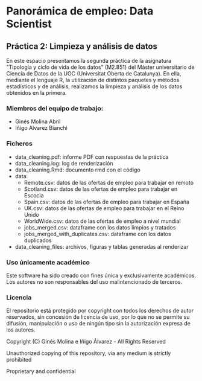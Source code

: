# Panorámica de empleo: Data Scientist

## Práctica 2: Limpieza y análisis de datos

En este espacio presentamos la segunda práctica de la asignatura "Tipología y ciclo de vida de los datos" (M2.851) del Máster universitario de Ciencia de Datos de la UOC (Universitat Oberta de Catalunya). En ella, mediante el lenguaje R, la utilización de distintos paquetes y métodos estadísticos y de análisis, realizamos la limpieza y análisis de los datos obtenidos en la primera.

### Miembros del equipo de trabajo:

- Ginés Molina Abril
- Iñigo Alvarez Bianchi

### Ficheros
* data_cleaning.pdf: informe PDF con respuestas de la práctica
* data_cleaning.log: log de renderización
* data_cleaning.Rmd: documento rmd con el código
* data:
    - Remote.csv: datos de las ofertas de empleo para trabajar en remoto
    - Scotland.csv: datos de las ofertas de empleo para trabajar en Escocia
    - Spain.csv: datos de las ofertas de empleo para trabajar en España
    - UK.csv: datos de las ofertas de empleo para trabajar en el Reino Unido
    - WorldWide.csv: datos de las ofertas de empleo a nivel mundial
    - jobs_merged.csv: dataframe con los datos limpios y tratados
    - jobs_merged_with_duplicates.csv: dataframe con los datos duplicados
* data_cleaning_files: archivos, figuras y tablas generadas al renderizar

### Uso únicamente académico
Este software ha sido creado con fines única y exclusivamente académicos. Los autores no son responsables del uso malintencionado de terceros.

### Licencia
El repositorio está protegido por copyright con todos los derechos de autor reservados, sin concesión de licencia de uso, por lo que no se permite su difusión, manipulación o uso de ningún tipo sin la autorización expresa de los autores.


Copyright (C) Ginés Molina e Iñigo Álvarez - All Rights Reserved

Unauthorized copying of this repository, via any medium is strictly prohibited

Proprietary and confidential
